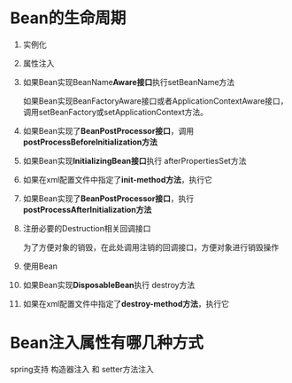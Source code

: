 # Bean的生命周期

1. 实例化

2. 属性注入

3. 如果Bean实现BeanName**Aware接口**执行setBeanName方法

   如果Bean实现BeanFactoryAware接口或者ApplicationContextAware接口，调用setBeanFactory或setApplicationContext方法。

4. 如果Bean实现了**BeanPostProcessor接口**，调用**postProcessBeforeInitialization方法**

5. 如果Bean实现**InitializingBean接口**执行
   afterPropertiesSet方法

6. 如果在xml配置文件中指定了**init-method方法**，执行它

7. 如果Bean实现了**BeanPostProcessor接口**，执行**postProcessAfterInitialization方法**

8. 注册必要的Destruction相关回调接口

   ​	为了方便对象的销毁，在此处调用注销的回调接口，方便对象进行销毁操作

9. 使用Bean

10. 如果Bean实现**DisposableBean**执行
   destroy方法

11. 如果在xml配置文件中指定了**destroy-method方法**，执行它

# Bean注入属性有哪几种方式

spring支持 构造器注入 和 setter方法注入